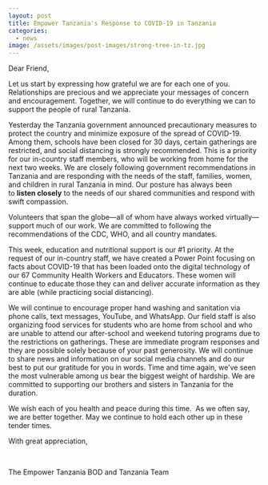 ```yaml
---
layout: post
title: Empower Tanzania's Response to COVID-19 in Tanzania
categories:
  - news
image: /assets/images/post-images/strong-tree-in-tz.jpg
---
```


Dear Friend,

Let us start by expressing how grateful we are for each one of you. Relationships are precious and we appreciate your messages of concern and encouragement. Together, we will continue to do everything we can to support the people of rural Tanzania.&nbsp;

Yesterday the Tanzania government announced precautionary measures to protect the country and minimize exposure of the spread of COVID-19. Among them, schools have been closed for 30 days, certain gatherings are restricted, and social distancing is strongly recommended. This is a priority for our in-country staff members, who will be working from home for the next two weeks. We are closely following government recommendations in Tanzania and are responding with the needs of the staff, families, women, and children in rural Tanzania in mind. Our posture has always been to&nbsp;**listen closely**&nbsp;to the needs of our shared communities and respond with swift compassion.&nbsp;

Volunteers that span the globe—all of whom have always worked virtually—support much of our work. We are committed to following the recommendations of the CDC, WHO, and all country mandates.&nbsp;

This week, education and nutritional support is our \#1 priority. At the request of our in-country staff, we have created a Power Point focusing on facts about COVID-19 that has been loaded onto the digital technology of our 67 Community Health Workers and Educators. These women will continue to educate those they can and deliver accurate information as they are able (while practicing social distancing).

We will continue to encourage proper hand washing and sanitation via phone calls, text messages, YouTube, and WhatsApp. Our field staff is also organizing food services for students who are home from school and who are unable to attend our after-school and weekend tutoring programs due to the restrictions on gatherings. These are immediate program responses and they are possible solely because of your past generosity. We will continue to share news and information on our social media channels and do our best to put our gratitude for you in words. Time and time again, we’ve seen the most vulnerable among us bear the biggest weight of hardship. We are committed to supporting our brothers and sisters in Tanzania for the duration.&nbsp;

We wish each of you health and peace during this time. &nbsp;As we often say, we are better together. May we continue to hold each other up in these tender times.&nbsp;

With great appreciation,

&nbsp;

The Empower Tanzania BOD and Tanzania Team